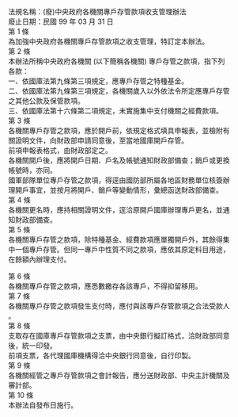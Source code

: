 法規名稱：(廢)中央政府各機關專戶存管款項收支管理辦法  
廢止日期：民國 99 年 03 月 31 日  
第 1 條  
為加強中央政府各機關專戶存管款項之收支管理，特訂定本辦法。  
第 2 條  
本辦法所稱中央政府各機關 (以下簡稱各機關) 專戶存管之款項，指下列  
各款：  
一、依國庫法第九條第三項規定，應專戶存管之特種基金。  
二、依國庫法第九條第三項規定，各機關歲入以外依法令所定應專戶存管  
之其他公款及保管款項。  
三、依國庫法第十六條第二項規定，未實施集中支付機關之經費款項。  
第 3 條  
各機關專戶存管之款項，應於開戶前，依規定格式填具申報表，並檢附有  
關證明文件，向財政部申請同意後，至當地國庫開戶存管。  
前項申報表格式，由財政部定之。  
各機關開戶後，應將開戶日期、戶名及帳號通知財政部備查；銷戶或更換  
帳號時，亦同。  
國軍部隊單位專戶存管之款項，得逕由國防部所屬各地區財務單位核簽辦  
理開戶事宜，並按月將開戶、銷戶等變動情形，彙總函送財政部備查。  
第 4 條  
各機關更名時，應持相關證明文件，逕洽原開戶國庫辦理專戶更名，並通  
知財政部備查。  
第 5 條  
各機關專戶存管之款項，除特種基金、經費款項應單獨開戶外，其餘得集  
中一個專戶存管。但同一專戶中性質不同之款項，應依其原定科目用途，  
在餘額內辦理支付。  


第 6 條  
各機關專戶存管之款項，應悉數繳存各該專戶，不得抑留移用。  
第 7 條  
各機關專戶存管之款項發生支付時，應付與該專戶存管款項之合法受款人  
。  
第 8 條  
支取存在國庫專戶存管款項之支票，由中央銀行擬訂格式，洽財政部同意  
後，統一印發。  
前項支票，各代理國庫機構得洽中央銀行同意後，自行印製。  
第 9 條  
各機關經管之專戶存管款項之會計報告，應分送財政部、中央主計機關及  
審計部。  
第 10 條  
本辦法自發布日施行。  


